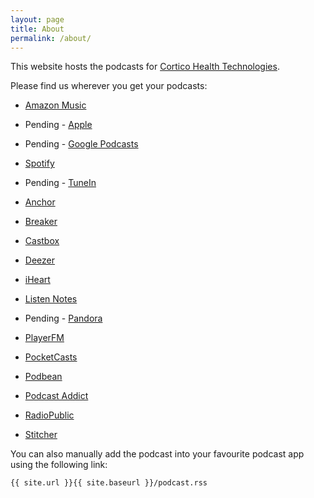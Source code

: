 ```yaml
---
layout: page
title: About
permalink: /about/
---
```


This website hosts the podcasts for [Cortico Health Technologies](https://cortico.health).

Please find us wherever you get your podcasts:
* [Amazon Music](https://music.amazon.com/podcasts/a78dffa2-bfe4-4dc2-9e81-e16b6c8a00e6)
* Pending - [Apple]()
* Pending - [Google Podcasts]()
* [Spotify](https://open.spotify.com/show/5U007qsCkUF3ZXmdmi15m9)
* Pending - [TuneIn](https://tunein.com/)

* [Anchor](https://anchor.fm/cortico)
* [Breaker](https://www.breaker.audio/cortico-health/)
* [Castbox](https://castbox.fm/ch/4692943)
* [Deezer](https://deezer.com/show/3204172)
* [iHeart](https://iheart.com/podcast/89981679/)
* [Listen Notes](https://www.listennotes.com/podcasts/cortico-health-technologies-podcast-cortico-iqXR_Yz-wNe/)
* Pending - [Pandora]()
* [PlayerFM](https://player.fm/series/cortico-health-technologies-podcast)
* [PocketCasts](https://pca.st/vn8a5oet)
* [Podbean](https://cortico.podbean.com)
* [Podcast Addict](https://podcastaddict.com/podcast/3731981)
* [RadioPublic](https://radiopublic.com/cortico-health-technologies-podca-6BgRQY)
* [Stitcher](https://www.stitcher.com/show/669251)

You can also manually add the podcast into your favourite podcast app using the following link:

`{{ site.url }}{{ site.baseurl }}/podcast.rss`